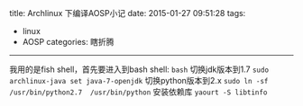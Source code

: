 title: Archlinux 下编译AOSP小记
date: 2015-01-27 09:51:28
tags: 
 - linux
 - AOSP
categories: 瞎折腾
---

我用的是fish shell，首先要进入到bash shell:
	`bash`
切换jdk版本到1.7
	`sudo archlinux-java set java-7-openjdk`
切换python版本到2.x
	`sudo ln -sf /usr/bin/python2.7  /usr/bin/python`
安装依赖库
	`yaourt -S libtinfo`
<!--more-->